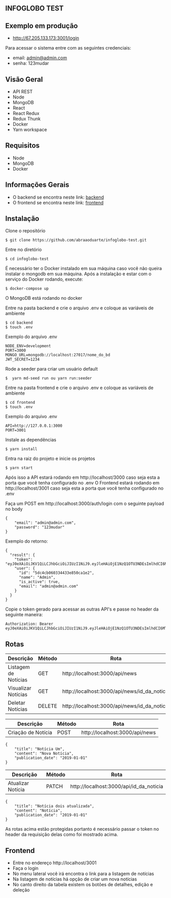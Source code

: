 ## INFOGLOBO TEST

## Exemplo em produção
* http://67.205.133.173:3001/login

Para acessar o sistema entre com as seguintes credenciais:
* email: admin@admin.com
* senha: 123mudar

## Visão Geral
* API REST
* Node
* MongoDB
* React
* React Redux
* Redux Thunk
* Docker
* Yarn workspace

## Requisitos
* Node
* MongoDB
* Docker

## Informações Gerais
* O backend se encontra neste link: [backend](https://github.com/abraaoduarte/infoglobo-test/tree/master/backend)
* O frontend se encontra neste link: [frontend](https://github.com/abraaoduarte/infoglobo-test/tree/master/frontend)

## Instalação
Clone o repositório
```
$ git clone https://github.com/abraaoduarte/infoglobo-test.git
```
Entre no diretório
```
$ cd infoglobo-test
```
É necessário ter o Docker instalado em sua máquina caso você não queira instalar o mongodb em sua máquina.
Após a instalação e estar com o serviço do Docker rodando, execute:
```
$ docker-compose up
```
O MongoDB está rodando no docker

Entre na pasta backend e crie o arquivo .env e coloque as variáveis de ambiente
```
$ cd backend
$ touch .env
```
Exemplo do arquivo .env
```
NODE_ENV=development
PORT=3000
MONGO_URL=mongodb://localhost:27017/nome_do_bd
JWT_SECRET=1234
```
Rode a seeder para criar um usuário default
```
$  yarn md-seed run ou yarn run:seeder
```
Entre na pasta frontend e crie o arquivo .env e coloque as variáveis de ambiente
```
$ cd frontend
$ touch .env
```
Exemplo do arquivo .env
```
API=http://127.0.0.1:3000
PORT=3001
```
Instale as dependências
```
$ yarn install
```
Entra na raiz do projeto e inicie os projetos
```
$ yarn start
```

Após isso a API estará rodando em http://localhost/3000 caso seja esta a porta que você tenha configurado no .env
O Frontend estará rodando em http://localhost/3001 caso seja esta a porta que você tenha configurado no .env

Faça um POST em http://localhost:3000/auth/login com o seguinte payload no body
```
{
    "email": "admin@admin.com",
    "password": "123mudar"
}
```
Exemplo do retorno:
```
{
  "result": {
    "token": "eyJ0eXAiOiJKV1QiLCJhbGciOiJIUzI1NiJ9.eyJleHAiOjE1NzQ1OTU3NDEsImlhdCI6MTU3MzM4NjE0MSwic3ViIjp7ImlkIjoiNWRjNGNiMDYwMzM0NDMzZTg1MGNhMWUyIn19.1v3AcHsu5qAOyAVe98ID_Yop4pf3kaxvz7MVUzRmNyc",
    "user": {
      "id": "5dc4cb060334433e850ca1e2",
      "name": "Admin",
      "is_active": true,
      "email": "admin@admin.com"
    }
  }
}
```
Copie o token gerado para acessar as outras API's e passe no header da seguinte maneira:
```
Authorization: Bearer eyJ0eXAiOiJKV1QiLCJhbGciOiJIUzI1NiJ9.eyJleHAiOjE1NzQ1OTU3NDEsImlhdCI6MTU3MzM4NjE0MSwic3ViIjp7ImlkIjoiNWRjNGNiMDYwMzM0NDMzZTg1MGNhMWUyIn19.1v3AcHsu5qAOyAVe98ID_Yop4pf3kaxvz7MVUzRmNyc
```
## Rotas
|Descrição| Método | Rota |
| ------ | ------ | ------ |
| Listagem de Notícias | GET | http://localhost:3000/api/news |
| Visualizar Notícias | GET | http://localhost:3000/api/news/id_da_noticia |
| Deletar Notícias | DELETE | http://localhost:3000/api/news/id_da_noticia |

|Descrição| Método | Rota |
| ------ | ------ | ------ |
| Criação de Notícia | POST | http://localhost:3000/api/news |
```
{
	"title": "Notícia Um",
	"content": "Nova Notícia",
	"publication_date": "2019-01-01"
}
```
|Descrição| Método | Rota |
| ------ | ------ | ------ |
| Atualizar Notícia | PATCH | http://localhost:3000/api/id_da_noticia |
```
{
	"title": "Notícia dois atualizada",
	"content": "Notícia",
	"publication_date": "2019-01-01"
}
```
As rotas acima estão protegidas portanto é necessário passar o token no header da requisição delas como foi mostrado acima.

## Frontend
* Entre no endereço http://localhost/3001
* Faça o login
* No menu lateral você irá encontra o link para a listagem de notícias
* Na listagem de notícias há opção de criar um nova notícias
* No canto direito da tabela existem os botões de detalhes, edição e deleção
